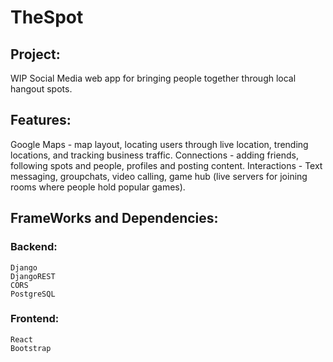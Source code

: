 # TheSpot

## Project:
WIP Social Media web app for bringing people together through local hangout spots. 

## Features:
Google Maps - map layout, locating users through live location, trending locations, and tracking business traffic.
Connections - adding friends, following spots and people, profiles and posting content.
Interactions - Text messaging, groupchats, video calling, game hub (live servers for joining rooms where people hold popular games). 

## FrameWorks and Dependencies:
  ### Backend:
    Django
    DjangoREST
    CORS
    PostgreSQL
  ### Frontend:
    React
    Bootstrap
    
    
  
